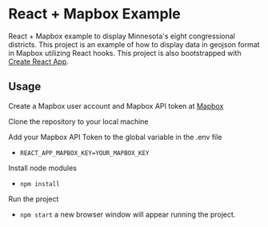 # React + Mapbox Example
React + Mapbox example to display Minnesota's eight congressional districts. This project is an example of how to display data in geojson format in Mapbox utilizing React hooks. This project is also bootstrapped with [Create React App](https://github.com/facebookincubator/create-react-app).

## Usage
Create a Mapbox user account and Mapbox API token at [Mapbox](https://docs.mapbox.com/help/how-mapbox-works/access-tokens/)

Clone the repository to your local machine

Add your Mapbox API Token to the global variable in the .env file 
* `REACT_APP_MAPBOX_KEY=YOUR_MAPBOX_KEY`

Install node modules
* `npm install`

Run the project
* `npm start` a new browser window will appear running the project.
